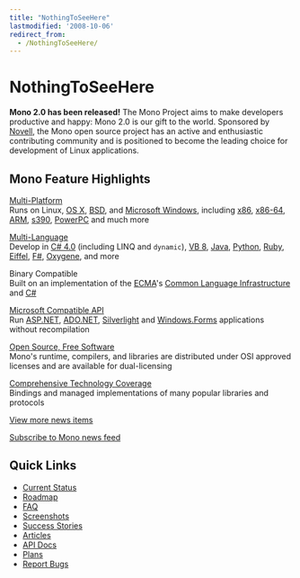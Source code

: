 ```yaml
---
title: "NothingToSeeHere"
lastmodified: '2008-10-06'
redirect_from:
  - /NothingToSeeHere/
---
```


NothingToSeeHere
================

**Mono 2.0 has been released!** The Mono Project aims to make developers productive and happy: Mono 2.0 is our gift to the world. Sponsored by [Novell](http://www.novell.com), the Mono open source project has an active and enthusiastic contributing community and is positioned to become the leading choice for development of Linux applications.

Mono Feature Highlights
-----------------------

[Multi-Platform](/Supported_Platforms "Supported Platforms")<br/>
Runs on Linux, [OS X](/Mono:OSX "Mono:OSX"), [BSD](/Mono:BSD "Mono:BSD"), and [Microsoft Windows](/Using_Mono_on_Windows), including [x86](/Mono:X86 "Mono:X86"), [x86-64](/Mono:AMD64 "Mono:AMD64"), [ARM](/Mono:ARM "Mono:ARM"), [s390](/Mono:S390 "Mono:S390"), [PowerPC](/Mono:PowerPC "Mono:PowerPC") and much more

[Multi-Language](/Languages "Languages")<br/>
Develop in [C# 4.0](/CSharp_Compiler "CSharp Compiler") (including LINQ and `dynamic`), [VB 8](/VisualBasic.NET_support), [Java](/Java "Java"), [Python](/Python "Python"), [Ruby](http://www.ironruby.net/), [Eiffel](http://www.eiffel.com/), [F#](http://research.microsoft.com/fsharp/), [Oxygene](http://remobjects.com/oxygene), and more

Binary Compatible<br/>
Built on an implementation of the [ECMA](/ECMA "ECMA")'s [Common Language Infrastructure](/Mono:Runtime "Mono:Runtime") and [C#](/CSharp_Compiler "CSharp Compiler")

[Microsoft Compatible API](/Guidelines:Application_Portability "Guidelines:Application Portability")<br/>
Run [ASP.NET](/ASP.NET "ASP.NET"), [ADO.NET](/ADO.NET "ADO.NET"), [Silverlight](/Moonlight "Moonlight") and [Windows.Forms](/WinForms "WinForms") applications without recompilation

[Open Source, Free Software](/FAQ:_Licensing)<br/>
Mono's runtime, compilers, and libraries are distributed under OSI approved licenses and are available for dual-licensing

[Comprehensive Technology Coverage](/Plans "Plans")<br/>
Bindings and managed implementations of many popular libraries and protocols

[View more news items](/news)

[Subscribe to Mono news feed](/news/index.rss2)

Quick Links
-----------

-   [Current Status](/Compatibility "Compatibility")
-   [Roadmap](/Mono_Project_Roadmap)
-   [FAQ](/FAQ:_General "FAQ: General")
-   [Screenshots](/Screenshots "Screenshots")
-   [Success Stories](/Companies_Using_Mono "Companies Using Mono")
-   [Articles](/Articles "Articles")
-   [API Docs](http://www.go-mono.com/docs/)
-   [Plans](/Plans "Plans")
-   [Report Bugs](/Bugs "Bugs")

 

